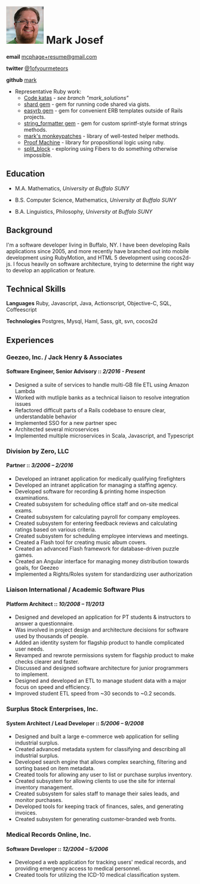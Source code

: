 # ![Photo](headshot-100x100.png) Mark Josef

**email** [mcphage+resume@gmail.com](mailto:mcphage+resume@gmail.com)

**twitter** [@1ofyourmeteors](http://twitter.com/1ofyourmeteors)

**github** [mark](http://www.github.com/mark)

* Representative Ruby work:
  * [Code katas](http://github.com/mark/katas) - *see branch "mark_solutions"*
  * [shard gem](https://github.com/mark/shard) - gem for running code shared via gists.
  * [easyrb gem](https://github.com/mark/easyrb) - gem for convenient ERB templates outside of Rails projects.
  * [string_formatter gem](http://github.com/mark/string_formatter) - gem for custom sprintf-style format strings methods.
  * [mark's monkeypatches](https://github.com/mark/marks_monkeypatches) - library of well-tested helper methods.
  * [Proof Machine](https://github.com/mark/proof_machine) - library for propositional logic using ruby.
  * [split_block](https://github.com/mark/split_block) - exploring using Fibers to do something otherwise impossible.

## Education

* M.A. Mathematics, *University at Buffalo SUNY*

* B.S. Computer Science, Mathematics, *University at Buffalo SUNY*

* B.A. Linguistics, Philosophy, *University at Buffalo SUNY*

## Background

I'm a software developer living in Buffalo, NY.  I have been developing Rails applications since 2005, and more recently have branched out into mobile development using RubyMotion, and HTML 5 development using cocos2d-js.  I focus heavily on software architecture, trying to determine the right way to develop an application or feature.

## Technical Skills

**Languages** Ruby, Javascript, Java, Actionscript, Objective-C, SQL, Coffeescript

**Technologies**  Postgres, Mysql, Haml, Sass, git, svn, cocos2d

## Experiences

### Geezeo, Inc. / Jack Henry & Associates
#### Software Engineer, Senior Advisory :: *2/2016 - Present*
* Designed a suite of services to handle multi-GB file ETL using Amazon Lambda
* Worked with mutliple banks as a technical liaison to resolve integration issues
* Refactored difficult parts of a Rails codebase to ensure clear, understandable behavior
* Implemented SSO for a new partner spec
* Architected several microservices
* Implemented multiple microservices in Scala, Javascript, and Typescript

### Division by Zero, LLC
#### Partner :: *3/2006 – 2/2016*
* Developed an intranet application for medically qualifying firefighters
* Developed an intranet application for managing a staffing agency.
* Developed software for recording & printing home inspection examinations.
* Created subsystem for scheduling office staff and on-site medical exams.
* Created subsystem for calculating payroll for company employees.
* Created subsystem for entering feedback reviews and calculating ratings based on various criteria.
* Created subsystem for scheduling employee interviews and meetings.
* Created a Flash tool for creating music album covers.
* Created an advanced Flash framework for database-driven puzzle games.
* Created an Angular interface for managing money distribution towards goals, for Geezeo
* Implemented a Rights/Roles system for standardizing user authorization

### Liaison International / Academic Software Plus
#### Platform Architect :: *10/2008 – 11/2013*
* Designed and developed an application for PT students & instructors to answer a questionnaire.
* Was involved in project design and architecture decisions for software used by thousands of people.
* Added an identity system for flagship product to handle complicated user needs.
* Revamped and rewrote permissions system for flagship product to make checks clearer and faster.
* Discussed and designed software architecture for junior programmers to implement.
* Designed and developed an ETL to manage student data with a major focus on speed and efficiency.
* Improved student ETL speed from ~30 seconds to ~0.2 seconds.

### Surplus Stock Enterprises, Inc.
#### System Architect / Lead Developer :: *5/2006 – 9/2008*
* Designed and built a large e-commerce web application for selling industrial surplus.
* Created advanced metadata system for classifying and describing all industrial surplus.
* Developed search engine that allows complex searching, filtering and sorting based on item metadata.
* Created tools for allowing any user to list or purchase surplus inventory.
* Created subsystem for allowing clients to use the site for internal inventory management.
* Created subsystem for sales staff to manage their sales leads, and monitor purchases.
* Developed tools for keeping track of finances, sales, and generating invoices.
* Created subsystem for generating customer-branded web fronts.

### Medical Records Online, Inc.
#### Software Developer :: *12/2004 – 5/2006*
* Developed a web application for tracking users' medical records, and providing emergency access to medical personnel.
* Created tools for utilizing the ICD-10 medical classification system.
